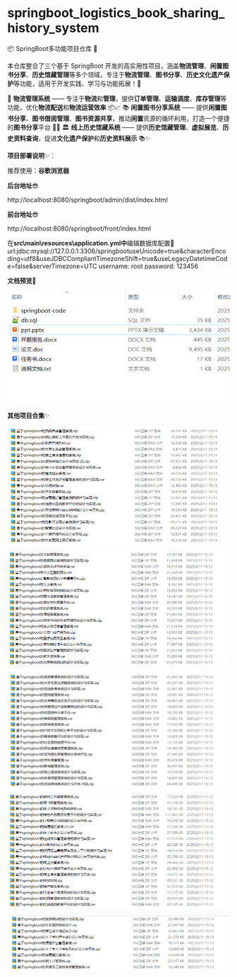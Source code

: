 # springboot_logistics_book_sharing_history_system

📦 SpringBoot多功能项目仓库 🎯

本仓库整合了三个基于 SpringBoot 开发的高实用性项目，涵盖**物流管理**、**闲置图书分享**、**历史馆藏管理**等多个领域，专注于**物流管理**、**图书分享**、**历史文化遗产保护**等功能，适用于开发实践、学习与功能拓展！🚀

🚚 **物流管理系统** —— 专注于**物流**和**管理**，提供**订单管理**、**运输调度**、**库存管理**等功能，优化**物流配送**和**物流运营效率** 📦📈
📚 **闲置图书分享系统** —— 提供**闲置图书分享**、**图书借阅管理**、**图书资源共享**，推动**闲置**资源的循环利用，打造一个便捷的**图书分享**平台 📖🤗
🏛️ **线上历史馆藏系统** —— 提供**历史馆藏管理**、**虚拟展览**、**历史资料查询**，促进**文化遗产保护**和**历史资料展示** 📚✨

**项目部署说明**✨：

推荐使用：**谷歌浏览器**

**后台地址**😎

http://localhost:8080/springboot/admin/dist/index.html

**前台地址**😎

http://localhost:8080/springboot/front/index.html

在**src\main\resources\application.yml中**编辑数据库配置🎉										
url:jdbc:mysql://127.0.0.1:3306/springbootuseUnicode=true&characterEncoding=utf8&useJDBCCompliantTimezoneShift=true&useLegacyDatetimeCode=false&serverTimezone=UTC
username: root
password: 123456

**文档预览**👀

![](./images/预览.png)

**其他项目合集**✨

![](./images/1.png)

![](./images/2.png)

![](images/3.png)

![](images/4.png)

![](images/5.png)